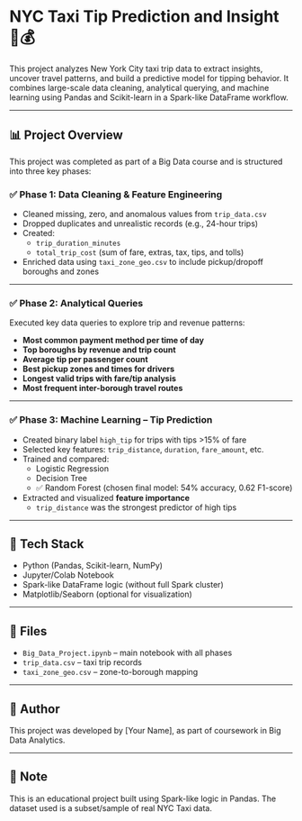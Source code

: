 # NYC Taxi Tip Prediction and Insight 🚖💰

This project analyzes New York City taxi trip data to extract insights, uncover travel patterns, and build a predictive model for tipping behavior. It combines large-scale data cleaning, analytical querying, and machine learning using Pandas and Scikit-learn in a Spark-like DataFrame workflow.

---

## 📊 Project Overview

This project was completed as part of a Big Data course and is structured into three key phases:

### ✅ Phase 1: Data Cleaning & Feature Engineering
- Cleaned missing, zero, and anomalous values from `trip_data.csv`
- Dropped duplicates and unrealistic records (e.g., 24-hour trips)
- Created:
  - `trip_duration_minutes`
  - `total_trip_cost` (sum of fare, extras, tax, tips, and tolls)
- Enriched data using `taxi_zone_geo.csv` to include pickup/dropoff boroughs and zones

---

### ✅ Phase 2: Analytical Queries
Executed key data queries to explore trip and revenue patterns:
- **Most common payment method per time of day**
- **Top boroughs by revenue and trip count**
- **Average tip per passenger count**
- **Best pickup zones and times for drivers**
- **Longest valid trips with fare/tip analysis**
- **Most frequent inter-borough travel routes**

---

### ✅ Phase 3: Machine Learning – Tip Prediction
- Created binary label `high_tip` for trips with tips >15% of fare
- Selected key features: `trip_distance`, `duration`, `fare_amount`, etc.
- Trained and compared:
  - Logistic Regression
  - Decision Tree
  - ✅ Random Forest (chosen final model: 54% accuracy, 0.62 F1-score)
- Extracted and visualized **feature importance**
  - `trip_distance` was the strongest predictor of high tips

---

## 🧰 Tech Stack

- Python (Pandas, Scikit-learn, NumPy)
- Jupyter/Colab Notebook
- Spark-like DataFrame logic (without full Spark cluster)
- Matplotlib/Seaborn (optional for visualization)

---

## 📁 Files

- `Big_Data_Project.ipynb` – main notebook with all phases
- `trip_data.csv` – taxi trip records
- `taxi_zone_geo.csv` – zone-to-borough mapping

---

## 📝 Author

This project was developed by [Your Name], as part of coursework in Big Data Analytics.

---

## 📌 Note

This is an educational project built using Spark-like logic in Pandas. The dataset used is a subset/sample of real NYC Taxi data.
